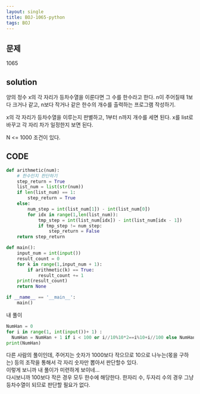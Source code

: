 ```yaml
---
layout: single
title: BOJ-1065-python
tags: BOJ
---
```


## 문제  
1065

## solution  
양의 정수 x의 각 자리가 등차수열을 이룬다면 그 수를 한수라고 한다. n이 주어질때 1보다 크거나 같고, n보다 작거나 같은 한수의 개수를 출력하는 프로그램 작성하기.  

x의 각 자리가 등차수열을 이루는지 판별하고, 1부터 n까지 개수를 세면 된다. x를 list로 바꾸고 각 자리 차가 일정한지 보면 된다.  

N <= 1000 조건이 있다.

## CODE  

```python
def arithmetic(num):
    # 한수인지 판단하기
    step_return = True
    list_num = list(str(num))
    if len(list_num) == 1:
        step_return = True
    else:
        num_step = int(list_num[1]) - int(list_num[0])
        for idx in range(1,len(list_num)):
            tmp_step = int(list_num[idx]) - int(list_num[idx - 1])
            if tmp_step != num_step:
                step_return = False
    return step_return

def main():
    input_num = int(input())
    result_count = 0
    for k in range(1,input_num + 1):
        if arithmetic(k) == True:
            result_count += 1
    print(result_count)
    return None

if __name__ == '__main__':
    main()
```
내 풀이  


```python
NumHan = 0
for i in range(1, int(input())+ 1) :
  NumHan = NumHan + 1 if i < 100 or i//10%10*2==i%10+i//100 else NumHan
print(NumHan)
```
다른 사람의 풀이인데, 주어지는 숫자가 1000보다 작으므로 10으로 나누는(몫을 구하는) 등의 조작을 통해서 각 자리 숫자만 뽑아서 판단할수 있다.  
이렇게 보니까 내 풀이가 미련하게 보이네...  
다시보니까 100보다 작은 경우 모두 한수에 해당한다. 한자리 수, 두자리 수의 경우 그냥 등차수열이 되므로 판단할 필요가 없다.